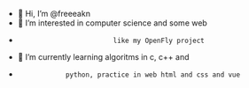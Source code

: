 - 👋 Hi, I’m @freeeakn
- 👀 I’m interested in computer science and some web
-                             like my OpenFly project
- 🌱 I’m currently learning algoritms in c, c++ and 
-                 python, practice in web html and css and vue
